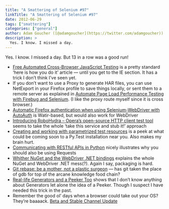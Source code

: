 ```yaml
---
title: "A Smattering of Selenium #97"
linkTitle: "A Smattering of Selenium #97"
date: 2012-06-29
tags: ["smattering"]
categories: ["general"]
author: Adam Goucher ([@adamgoucher](https://twitter.com/adamgoucher))
description: >
  Yes. I know. I missed a day.
---
```


Yes. I know. I missed a day. But 13 in a row was a good run!

*   [Free Automated Cross-Browser JavaScript Testing](http://blog.parse.com/2012/06/28/free-automated-cross-browser-javascript-testing/) is a pretty standard ‘here is how you do it’ article — until you get to the IE section. It has a trick I don’t think I’ve seen yet.
*   If you don’t want to use a Proxy to generate HAR files, you can use NetExport in your Firefox profile to save things locally, or sent them to a remote server as explained in [Automate Page Load Performance Testing with Firebug and Selenium](http://www.softwareishard.com/blog/firebug/automate-page-load-performance-testing-with-firebug-and-selenium/). (I like the proxy route myself since it is cross browser.)
*   [Automatic Firefox authentication when using Selenium-WebDriver with AutoAuth](http://watirmelon.com/2012/06/27/automatic-firefox-authentication-when-using-selenium-webdriver-with-autoauth/) is Watir-based, but would also work for WebDriver
*   [Introducing RoboHydra – Opera’s open-source HTTP client test tool](http://my.opera.com/ODIN/blog/2012/06/27/introducing-robohydra-operas-open-source-http-client-test-tool) seems to take the whole ‘take this service and stub it!’ approach
*   [Creating and working with parametrized test resources](http://pytest.org/dev/resources.html) is a peek at what could be coming soon to a Py.Test installation near you. Also makes my brain hurt.
*   [Communicating with RESTful APIs in Python](http://isbullsh.it/2012/06/Rest-api-in-python/) nicely illustrates why you should also be using Requests
*   [Whither NuGet and the WebDriver .NET bindings](http://jimevansmusic.blogspot.ca/2012/06/whither-nuget-and-webdriver-net.html) explains the whole NuGet and WebDriver .NET mess(?). Again I say, packaging is hard.
*   [Git rebase: be a mother, not a plastic surgeon](http://blog.ivandemarino.me/2012/06/16/Git-rebase-be-a-mother-not-a-plastic-surgeon) — has git taken the place of gdb for top of the arcane knowledge food chain?
*   [Real-life Generators and a Peeker Too](http://hairysun.com/blog/2012/06/28/real-life-generators-and-peeker/) shows that I don’t know anything about Generators let alone the idea of a Peeker. Though I suspect I have needed this trick in the past.
*   Remember the good ol’ days when a browser could take out your OS? They’re baaaack. [Beta and Stable Channel Update](http://googlechromereleases.blogspot.ca/2012/06/beta-and-stable-channel-update.html)